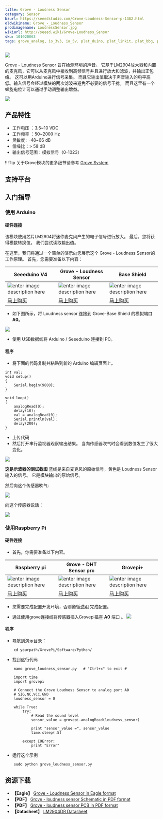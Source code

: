 ```yaml
---
title: Grove - Loudness Sensor
category: Sensor
bzurl: https://seeedstudio.com/Grove-Loudness-Sensor-p-1382.html
oldwikiname: Grove_-_Loudness_Sensor
prodimagename: LoudnessSensor.jpg
wikiurl: http://seeed.wiki/Grove-Loudness_Sensor
sku: 101020063
tags: grove_analog, io_3v3, io_5v, plat_duino, plat_linkit, plat_bbg, plat_pi
---
```


![](https://raw.githubusercontent.com/SeeedDocument/Grove-Loudness_Sensor/master/img/LoudnessSensor.jpg)

 Grove - Loudness Sensor 旨在检测环境的声音。 它基于LM2904放大器和内置的麦克风，它可以从麦克风中接收到高频信号并且进行放大和滤波，并输出正包络。 这可以用Arduino进行信号采集。 而且它输出值取决于声音输入的电平高低。输入信号会经过模块的两次滤波来避免不必要的信号干扰。 而且这里有一个螺旋电位计可以通过手动调整输出增益。

[![](https://github.com/SeeedDocument/wiki_chinese/raw/master/docs/images/click_to_buy.PNG)](https://item.taobao.com/item.htm?spm=a1z10.3-c.w4002-11172317909.10.4075f3d30KVeTf&id=45476699231)

产品特性
--------------

-   工作电压 ：3.5~10 VDC
-   工作频率 ：50~2000 Hz
-   灵敏度 : -48~66 dB
-   信噪比：> 58 dB
-   输出信号范围：模拟信号（0-1023）

!!!Tip
    关于Grove模块的更多细节请参考 [Grove System](http://seeed.wiki/Grove_System/)


支持平台
-------------------

入门指导
-------------

### 使用 Arduino
#### 硬件连接
该模块使用芯片LM2904将迷你麦克风产生的电子信号进行放大。 最后，您将获得模数转换值。 我们尝试读取输出值。

在这里，我们将通过一个简单的演示向您展示这个 Grove - Loudness Sensor的工作原理。 首先，您需要准备以下内容：

| Seeeduino V4 | Grove - Loudness Sensor | Base Shield |
|--------------|-------------|-----------------|
|![enter image description here](https://raw.githubusercontent.com/SeeedDocument/Grove_Light_Sensor/master/images/gs_1.jpg)|![enter image description here](https://github.com/SeeedDocument/Grove-Loudness_Sensor/raw/master/img/LoudnessSensor_s.jpg)|![enter image description here](https://raw.githubusercontent.com/SeeedDocument/Grove_Light_Sensor/master/images/gs_4.jpg)|
|[马上购买](https://item.taobao.com/item.htm?spm=a1z10.3-c.w4002-11172317909.9.3ff19e11rndqnS&id=45721222112)|[马上购买](https://item.taobao.com/item.htm?spm=a1z10.3-c.w4002-11172317909.10.4075f3d30KVeTf&id=45476699231)|[马上购买](https://item.taobao.com/item.htm?spm=a1z10.3-c.w4002-11172317909.10.3ff19e11crrag2&id=520233320144)|


- 如下图所示，将 Loudness sensor 连接到 Grove-Base Shield 的模拟端口 **A0**。

![](https://github.com/SeeedDocument/Grove-Loudness_Sensor/raw/master/img/arduino%20loudness%20sensor.jpg)

-   使用  USB数据线将 Arduino / Seeeduino 连接到 PC。

#### 程序
-   将下面的代码复制并粘贴到新的 Arduino 编辑页面上。

```
int val;
void setup()
{
    Serial.begin(9600);
}

void loop()
{
    analogRead(0);
    delay(10);
    val = analogRead(0);
    Serial.println(val);
    delay(200);
}
```

-   上传代码
-   然后打开串行监视器观察输出结果。 当向传感器吹气时会看到数值发生了很大变化。

![](https://raw.githubusercontent.com/SeeedDocument/Grove-Loudness_Sensor/master/img/Loudness_Sensor.jpg)


**这是示波器的测试截图**
蓝线是来自麦克风的原始信号，黄色是 Loudness Sensor 输入的信号。 它是模块输出的原始信号。

然后向这个传感器吹气:

![](https://raw.githubusercontent.com/SeeedDocument/Grove-Loudness_Sensor/master/img/Loudness_Sensor_Test_1.bmp)

向这个传感器说话：

![](https://raw.githubusercontent.com/SeeedDocument/Grove-Loudness_Sensor/master/img/Loudness_Sensor_Test_3.bmp)


### 使用Raspberry Pi

#### 硬件连接

- 首先，你需要准备以下内容。

|  Raspberry pi | Grove - DHT Sensor pro | Grovepi+ |
|--------------|-------------|-----------------|
|![enter image description here](https://github.com/SeeedDocument/Grove-Temperature_and_Humidity_Sensor_Pro/raw/master/img/pi.jpg)|![enter image description here](https://github.com/SeeedDocument/Grove-Loudness_Sensor/raw/master/img/LoudnessSensor_s.jpg)|![enter image description here](https://github.com/SeeedDocument/Grove-Temperature_and_Humidity_Sensor_Pro/raw/master/img/grovepi%2B.jpg)|
|[马上购买](https://item.taobao.com/item.htm?spm=a1z10.3-c.w4002-11172317909.9.3ff19e11zpryre&id=528322046763)|[马上购买](https://item.taobao.com/item.htm?spm=a1z10.3-c.w4002-11172317909.10.4075f3d30KVeTf&id=45476699231)|[马上购买](https://item.taobao.com/item.htm?spm=a1z10.3-c.w4002-11172317909.10.3ff19e113G7Bdt&id=45506190895)|


- 您需要完成配置开发环境，否则遵循[说明](http://wiki.seeed.cc/GrovePi_Plus/) 完成配置。

-  通过使用grove连接线将传感器插入Grovepi插座 **A0** 端口 。
![](https://github.com/SeeedDocument/Grove-Loudness_Sensor/raw/master/img/pi%20loudness%20sensor.jpg)

#### 程序

- 导航到演示目录：

```
    cd yourpath/GrovePi/Software/Python/
```

-   找到这行代码
```
    nano grove_loudness_sensor.py   # "Ctrl+x" to exit #
```
```
    import time
    import grovepi

    # Connect the Grove Loudness Sensor to analog port A0
    # SIG,NC,VCC,GND
    loudness_sensor = 0

    while True:
        try:
            # Read the sound level
            sensor_value = grovepi.analogRead(loudness_sensor)

            print "sensor_value =", sensor_value
            time.sleep(.5)

        except IOError:
            print "Error"
```

- 运行这个示例
```
    sudo python grove_loudness_sensor.py
```

资源下载
--------

- **【Eagle】** [Grove - Loudness Sensor in Eagle format](https://raw.githubusercontent.com/SeeedDocument/Grove-Loudness_Sensor/master/res/Grove-Loudness_Sensor_Eagle_File.zip)
- **【PDF】** [Grove - loudness sensor Schematic in PDF format](https://raw.githubusercontent.com/SeeedDocument/Grove-Loudness_Sensor/master/res/Grove_loudness_sensor.pdf)
- **【PDF】** [Grove - loudness sensor PCB in PDF format](https://github.com/SeeedDocument/Grove-Loudness_Sensor/raw/master/res/Grove-loudness%20sensor%20PCB.pdf)
- **【Datasheet】** [LM2904DR Datasheet](https://raw.githubusercontent.com/SeeedDocument/Grove-Loudness_Sensor/master/res/LM2904DR.pdf)

<!-- This Markdown file was created from http://www.seeedstudio.com/wiki/Grove_-_Loudness_Sensor -->

